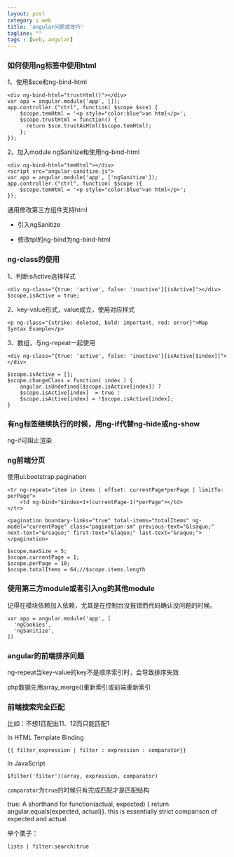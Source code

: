 ```yaml
---
layout: post
category : web
title: 'angular问题或技巧'
tagline: ""
tags : [web, angular]
---
```


### 如何使用ng标签中使用html

1、使用$sce和ng-bind-html

	<div ng-bind-html="trustHtml()"></div>
	var app = angular.module('app', []);
	app.controller.("ctrl", function( $scope $sce) {
	    $scope.temHtml = '<p style="color:blue">an html</p>';
	    $scope.trustHtml = function() {
	      return $sce.trustAsHtml($scope.temHtml);
	    };
	});

<!--break-->

2、加入module ngSanitize和使用ng-bind-html

	<div ng-bind-html="temHtml"></div>
	<script src="angular-sanitize.js">
	var app = angular.module('app', ['ngSanitize']);
	app.controller.("ctrl", function( $scope ){
		$scope.temHtml = '<p style="color:blue">an html</p>';
	});
	

通用修改第三方组件支持html

- 引入ngSanitize

- 修改tpl的ng-bind为ng-bind-html

###  ng-class的使用

1、判断isActive选择样式

	<div ng-class="{true: 'active', false: 'inactive'}[isActive]"></div>
	$scope.isActive = true;

2、key-value形式，value成立，使用对应样式		

	<p ng-class="{strike: deleted, bold: important, red: error}">Map Syntax Example</p> 

3、数组，与ng-repeat一起使用
	
	<div ng-class="{true: 'active', false: 'inactive'}[isActive[$index]]"></div>

	$scope.isActive = [];
	$scope.changeClass = function( index ) {
		angular.isUndefined($scope.isActive[index]) ? 
		$scope.isActive[index]  = true :
		$scope.isActive[index] = !$scope.isActive[index];	
	}

### 有ng标签继续执行的时候，用ng-if代替ng-hide或ng-show

ng-if可阻止渲染

### ng前端分页

使用ui.bootstrap.pagination

	<tr ng-repeat="item in items | offset: currentPage*perPage | limitTo: perPage">
		<td ng-bind="$index+1+(currentPage-1)*perPage"></td>
	</tr>

	<pagination boundary-links="true" total-items="totalItems" ng-model="currentPage" class="pagination-sm" previous-text="&lsaquo;" next-text="&rsaquo;" first-text="&laquo;" last-text="&raquo;"></pagination>

	$scope.maxSize = 5;
  	$scope.currentPage = 1;
  	$scope.perPage = 10;
  	$scope.totalItems = 64;//$scope.items.length

### 使用第三方module或者引入ng的其他module

记得在模块依赖加入依赖，尤其是在控制台没报错而代码确认没问题的时候。

	var app = angular.module('app', [
	  'ngCookies',
	  'ngSanitize',
	])

### angular的前端排序问题

ng-repeat当key-value的key不是顺序索引时，会导致排序失效

php数据先用array_merge()重新索引或前端重新索引

### 前端搜索完全匹配

比如：不想1匹配出11、12而只能匹配1

In HTML Template Binding

	{{ filter_expression | filter : expression : comparator}}

In JavaScript

	$filter('filter')(array, expression, comparator)

`comparator`为`true`的时候只有完成匹配才是匹配结构

true: A shorthand for function(actual, expected) { return angular.equals(expected, actual)}. this is essentially strict comparison of expected and actual.

举个栗子：

	lists | filter:search:true

